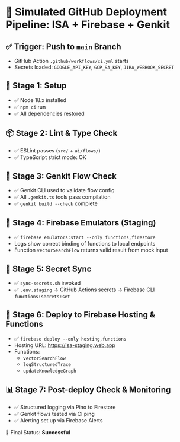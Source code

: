 
# 🔁 Simulated GitHub Deployment Pipeline: ISA + Firebase + Genkit

## ✅ Trigger: Push to `main` Branch
- GitHub Action `.github/workflows/ci.yml` starts
- Secrets loaded: `GOOGLE_API_KEY`, `GCP_SA_KEY`, `JIRA_WEBHOOK_SECRET`

## 🧪 Stage 1: Setup
- ✅ Node 18.x installed
- ✅ `npm ci` run
- ✅ All dependencies restored

## 📦 Stage 2: Lint & Type Check
- ✅ ESLint passes (`src/` + `ai/flows/`)
- ✅ TypeScript strict mode: OK

## 🧠 Stage 3: Genkit Flow Check
- ✅ Genkit CLI used to validate flow config
- ✅ All `.genkit.ts` tools pass compilation
- ✅ `genkit build --check` complete

## 🧬 Stage 4: Firebase Emulators (Staging)
- ✅ `firebase emulators:start --only functions,firestore`
- Logs show correct binding of functions to local endpoints
- Function `vectorSearchFlow` returns valid result from mock input

## 🔐 Stage 5: Secret Sync
- ✅ `sync-secrets.sh` invoked
- ✅ `.env.staging` → GitHub Actions secrets → Firebase CLI `functions:secrets:set`

## 🚀 Stage 6: Deploy to Firebase Hosting & Functions
- ✅ `firebase deploy --only hosting,functions`
- Hosting URL: https://isa-staging.web.app
- Functions:
  - `vectorSearchFlow`
  - `logStructuredTrace`
  - `updateKnowledgeGraph`

## 📊 Stage 7: Post-deploy Check & Monitoring
- ✅ Structured logging via Pino to Firestore
- ✅ Genkit flows tested via CI ping
- ✅ Alerting set up via Firebase Alerts

🎉 Final Status: **Successful**
